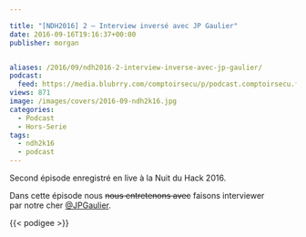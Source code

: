 ```yaml
---

title: "[NDH2016] 2 – Interview inversé avec JP Gaulier"
date: 2016-09-16T19:16:37+00:00
publisher: morgan


aliases: /2016/09/ndh2016-2-interview-inverse-avec-jp-gaulier/
podcast:
  feed: https://media.blubrry.com/comptoirsecu/p/podcast.comptoirsecu.fr/CSEC.HS24.2016-07-02.NDH2k16_Jpgaulier.mp3
views: 871
image: /images/covers/2016-09-ndh2k16.jpg
categories:
  - Podcast
  - Hors-Serie
tags:
  - ndh2k16
  - podcast
---
```

Second épisode enregistré en live à la Nuit du Hack 2016.

Dans cette épisode nous <del>nous entretenons avec</del> faisons interviewer par notre cher [@JPGaulier](https://twitter.com/jpgaulier).


{{< podigee >}}
